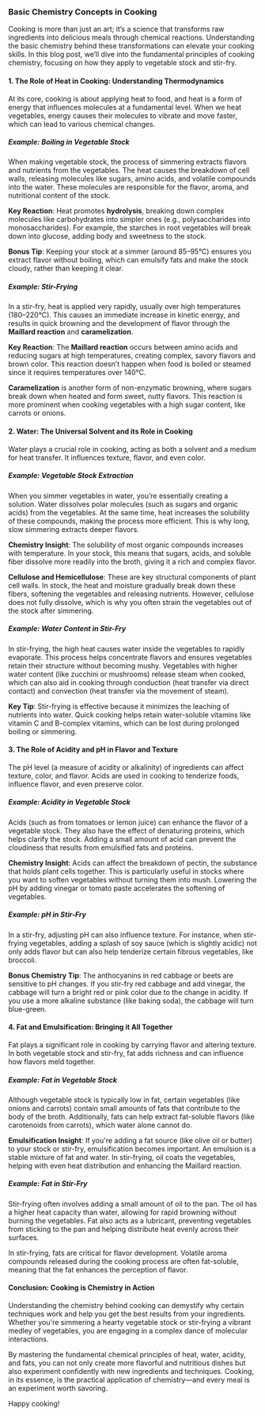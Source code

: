### Basic Chemistry Concepts in Cooking

Cooking is more than just an art; it’s a science that transforms raw ingredients into delicious meals through chemical reactions. Understanding the basic chemistry behind these transformations can elevate your cooking skills. In this blog post, we’ll dive into the fundamental principles of cooking chemistry, focusing on how they apply to vegetable stock and stir-fry.

#### 1. **The Role of Heat in Cooking: Understanding Thermodynamics**

At its core, cooking is about applying heat to food, and heat is a form of energy that influences molecules at a fundamental level. When we heat vegetables, energy causes their molecules to vibrate and move faster, which can lead to various chemical changes.

##### Example: Boiling in Vegetable Stock
When making vegetable stock, the process of simmering extracts flavors and nutrients from the vegetables. The heat causes the breakdown of cell walls, releasing molecules like sugars, amino acids, and volatile compounds into the water. These molecules are responsible for the flavor, aroma, and nutritional content of the stock.

**Key Reaction**: Heat promotes **hydrolysis**, breaking down complex molecules like carbohydrates into simpler ones (e.g., polysaccharides into monosaccharides). For example, the starches in root vegetables will break down into glucose, adding body and sweetness to the stock.

**Bonus Tip**: Keeping your stock at a simmer (around 85–95°C) ensures you extract flavor without boiling, which can emulsify fats and make the stock cloudy, rather than keeping it clear.

##### Example: Stir-Frying
In a stir-fry, heat is applied very rapidly, usually over high temperatures (180–220°C). This causes an immediate increase in kinetic energy, and results in quick browning and the development of flavor through the **Maillard reaction** and **caramelization**.

**Key Reaction**: The **Maillard reaction** occurs between amino acids and reducing sugars at high temperatures, creating complex, savory flavors and brown color. This reaction doesn’t happen when food is boiled or steamed since it requires temperatures over 140°C.

**Caramelization** is another form of non-enzymatic browning, where sugars break down when heated and form sweet, nutty flavors. This reaction is more prominent when cooking vegetables with a high sugar content, like carrots or onions.

#### 2. **Water: The Universal Solvent and its Role in Cooking**

Water plays a crucial role in cooking, acting as both a solvent and a medium for heat transfer. It influences texture, flavor, and even color.

##### Example: Vegetable Stock Extraction
When you simmer vegetables in water, you’re essentially creating a solution. Water dissolves polar molecules (such as sugars and organic acids) from the vegetables. At the same time, heat increases the solubility of these compounds, making the process more efficient. This is why long, slow simmering extracts deeper flavors.

**Chemistry Insight**: The solubility of most organic compounds increases with temperature. In your stock, this means that sugars, acids, and soluble fiber dissolve more readily into the broth, giving it a rich and complex flavor.

**Cellulose and Hemicellulose**: These are key structural components of plant cell walls. In stock, the heat and moisture gradually break down these fibers, softening the vegetables and releasing nutrients. However, cellulose does not fully dissolve, which is why you often strain the vegetables out of the stock after simmering.

##### Example: Water Content in Stir-Fry
In stir-frying, the high heat causes water inside the vegetables to rapidly evaporate. This process helps concentrate flavors and ensures vegetables retain their structure without becoming mushy. Vegetables with higher water content (like zucchini or mushrooms) release steam when cooked, which can also aid in cooking through conduction (heat transfer via direct contact) and convection (heat transfer via the movement of steam).

**Key Tip**: Stir-frying is effective because it minimizes the leaching of nutrients into water. Quick cooking helps retain water-soluble vitamins like vitamin C and B-complex vitamins, which can be lost during prolonged boiling or simmering.

#### 3. **The Role of Acidity and pH in Flavor and Texture**

The pH level (a measure of acidity or alkalinity) of ingredients can affect texture, color, and flavor. Acids are used in cooking to tenderize foods, influence flavor, and even preserve color.

##### Example: Acidity in Vegetable Stock
Acids (such as from tomatoes or lemon juice) can enhance the flavor of a vegetable stock. They also have the effect of denaturing proteins, which helps clarify the stock. Adding a small amount of acid can prevent the cloudiness that results from emulsified fats and proteins.

**Chemistry Insight**: Acids can affect the breakdown of pectin, the substance that holds plant cells together. This is particularly useful in stocks where you want to soften vegetables without turning them into mush. Lowering the pH by adding vinegar or tomato paste accelerates the softening of vegetables.

##### Example: pH in Stir-Fry
In a stir-fry, adjusting pH can also influence texture. For instance, when stir-frying vegetables, adding a splash of soy sauce (which is slightly acidic) not only adds flavor but can also help tenderize certain fibrous vegetables, like broccoli.

**Bonus Chemistry Tip**: The anthocyanins in red cabbage or beets are sensitive to pH changes. If you stir-fry red cabbage and add vinegar, the cabbage will turn a bright red or pink color due to the change in acidity. If you use a more alkaline substance (like baking soda), the cabbage will turn blue-green.

#### 4. **Fat and Emulsification: Bringing it All Together**

Fat plays a significant role in cooking by carrying flavor and altering texture. In both vegetable stock and stir-fry, fat adds richness and can influence how flavors meld together.

##### Example: Fat in Vegetable Stock
Although vegetable stock is typically low in fat, certain vegetables (like onions and carrots) contain small amounts of fats that contribute to the body of the broth. Additionally, fats can help extract fat-soluble flavors (like carotenoids from carrots), which water alone cannot do.

**Emulsification Insight**: If you're adding a fat source (like olive oil or butter) to your stock or stir-fry, emulsification becomes important. An emulsion is a stable mixture of fat and water. In stir-frying, oil coats the vegetables, helping with even heat distribution and enhancing the Maillard reaction.

##### Example: Fat in Stir-Fry
Stir-frying often involves adding a small amount of oil to the pan. The oil has a higher heat capacity than water, allowing for rapid browning without burning the vegetables. Fat also acts as a lubricant, preventing vegetables from sticking to the pan and helping distribute heat evenly across their surfaces.

In stir-frying, fats are critical for flavor development. Volatile aroma compounds released during the cooking process are often fat-soluble, meaning that the fat enhances the perception of flavor.

#### Conclusion: Cooking is Chemistry in Action

Understanding the chemistry behind cooking can demystify why certain techniques work and help you get the best results from your ingredients. Whether you're simmering a hearty vegetable stock or stir-frying a vibrant medley of vegetables, you are engaging in a complex dance of molecular interactions.

By mastering the fundamental chemical principles of heat, water, acidity, and fats, you can not only create more flavorful and nutritious dishes but also experiment confidently with new ingredients and techniques. Cooking, in its essence, is the practical application of chemistry—and every meal is an experiment worth savoring.

Happy cooking!

